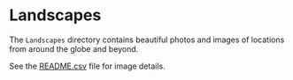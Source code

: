 # Landscapes

The `Landscapes` directory contains beautiful photos and images of locations from around the globe and beyond.

See the [README.csv](README.csv) file for image details.
